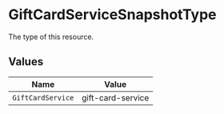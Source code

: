 # GiftCardServiceSnapshotType

The type of this resource.


## Values

| Name              | Value             |
| ----------------- | ----------------- |
| `GiftCardService` | gift-card-service |